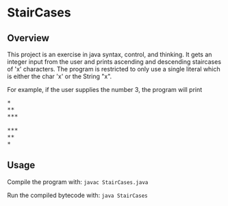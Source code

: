 StairCases
==========

Overview
--------
This project is an exercise in java syntax, control, and thinking. It gets an integer input from the user and prints ascending and descending staircases of 'x' characters. The program is restricted to only use a single literal which is either the char 'x' or the String "x".

For example, if the user supplies the number 3, the program will print
<pre>
*
**
***

***
**
*
</pre>

Usage
-----
Compile the program with:
`javac StairCases.java`

Run the compiled bytecode with:
`java StairCases`
